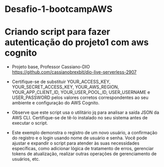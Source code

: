 # Desafio-1-bootcampAWS
# Criando script para fazer autenticação do projeto1 com aws cognito

- Projeto base, Professor Cassiano-DIO
https://github.com/cassianobrexbit/dio-live-serverless-2907

- Certifique-se de substituir YOUR_ACCESS_KEY, YOUR_SECRET_ACCESS_KEY, YOUR_AWS_REGION, YOUR_APP_CLIENT_ID, YOUR_USER_POOL_ID, USER_USERNAME e USER_PASSWORD pelos valores corretos correspondentes ao seu ambiente e configuração do AWS Cognito.

- Observe que este script usa o utilitário jq para analisar a saída JSON da AWS CLI. Certifique-se de tê-lo instalado no seu sistema antes de executar o script.

- Este exemplo demonstra o registro de um novo usuário, a confirmação do registro e o login usando nome de usuário e senha. Você pode ajustar e expandir o script para atender às suas necessidades específicas, como adicionar lógica de tratamento de erros, gerenciar tokens de atualização, realizar outras operações de gerenciamento de usuários, etc.
